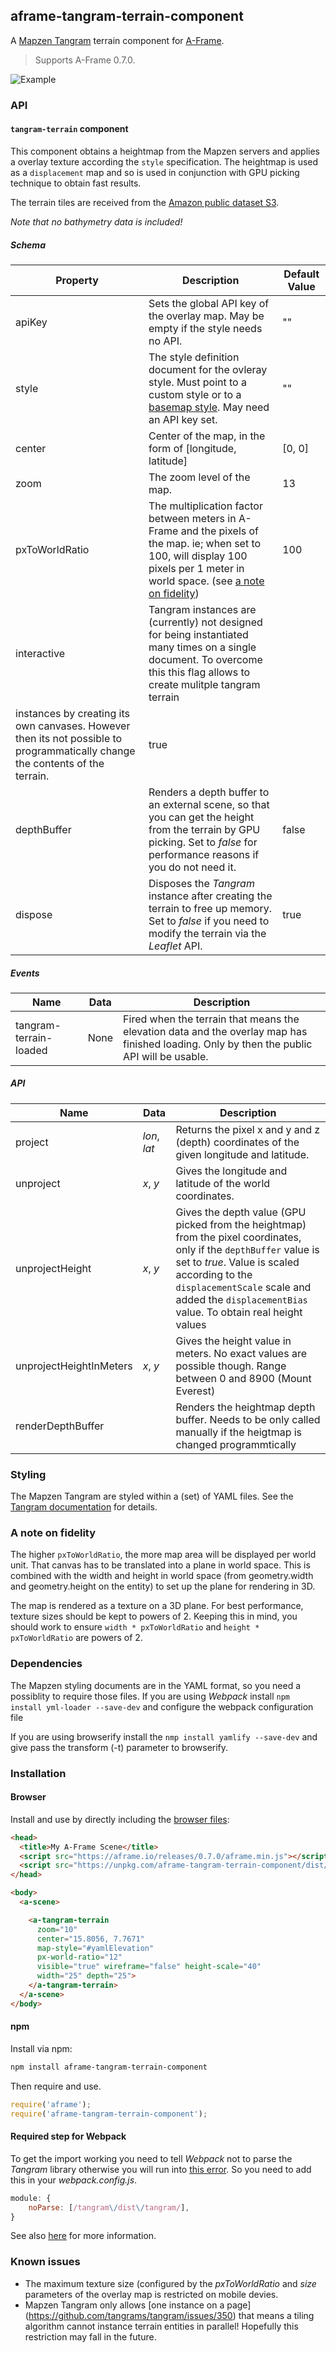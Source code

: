 ## aframe-tangram-terrain-component

A [Mapzen Tangram](https://mapzen.com/products/tangram/) terrain component for [A-Frame](https://aframe.io). 

> Supports A-Frame 0.7.0.

![Example](doc/example.jpg)

### API

#### `tangram-terrain` component

This component obtains a heightmap from the Mapzen servers and applies a overlay texture according the `style` specification. The heightmap is used as a `displacement` map and so is used in conjunction with GPU picking technique to obtain fast results.

The terrain tiles are received from the [Amazon public dataset S3](https://aws.amazon.com/public-datasets/terrain/).

_Note that no bathymetry data is included!_

##### Schema
| Property | Description | Default Value |
| -------- | ----------- | ------------- |
| apiKey | Sets the global API key of the overlay map. May be empty if the style needs no API. | "" |
| style | The style definition document for the ovleray style. Must point to a custom style or to a [basemap style](https://www.nextzen.org/). May need an API key set. | "" |
| center | Center of the map, in the form of [longitude, latitude] | [0, 0] |
| zoom | The zoom level of the map. | 13 |
| pxToWorldRatio | The multiplication factor between meters in A-Frame and the pixels of the map. ie; when set to 100, will display 100 pixels per 1 meter in world space. (see [a note on fidelity](#a-note-on-fidelity)) | 100 |
| interactive | Tangram instances are (currently) not designed for being instantiated many times on a single document. To overcome this this flag allows to create mulitple tangram terrain 
instances by creating its own canvases. However then its not possible to programmatically change the contents of the terrain. | true |
| depthBuffer | Renders a depth buffer to an external scene, so that you can get the height from the terrain by GPU picking. Set to _false_ for performance reasons if you do not need it. | false |
| dispose | Disposes the _Tangram_ instance after creating the terrain to free up memory. Set to _false_ if you need to modify the terrain via the _Leaflet_ API. | true |


##### Events
| Name | Data | Description |
| -------- | ----------- | ------------- |
| tangram-terrain-loaded | None| Fired when the terrain that means the elevation data and the overlay map has finished loading. Only by then the public API will be usable. |


##### API
| Name | Data | Description |
| -------- | ----------- | ------------- |
| project | _lon_, _lat_| Returns the pixel x and y and z (depth) coordinates of the given longitude and latitude. |
| unproject | _x_, _y_| Gives the longitude and latitude of the world coordinates. |
| unprojectHeight | _x_, _y_| Gives the depth value (GPU picked from the heightmap) from the pixel coordinates, only if the `depthBuffer` value is set to _true_. Value is scaled according to the `displacementScale` scale and added the `displacementBias` value. To obtain real height values |
| unprojectHeightInMeters | _x_, _y_| Gives the height value in meters. No exact values are possible though. Range between 0 and 8900 (Mount Everest) |
| renderDepthBuffer | | Renders the heightmap depth buffer. Needs to be only called manually if the heigtmap is changed programmtically |

### Styling
The Mapzen Tangram are styled within a (set) of YAML files. See the [Tangram documentation](https://mapzen.com/documentation/tangram/) for details. 

### A note on fidelity

The higher `pxToWorldRatio`, the more map area will be displayed per world
unit. That canvas has to be translated into a plane in world space. This is
combined with the width and height in world space (from geometry.width and
geometry.height on the entity) to set up the plane for rendering in 3D.

The map is rendered as a texture on a 3D plane. For best performance, texture
sizes should be kept to powers of 2. Keeping this in mind, you should work to
ensure `width * pxToWorldRatio` and `height * pxToWorldRatio` are powers of 2.

### Dependencies
The Mapzen styling documents are in the YAML format, so you need a possiblity to require those files.
If you are using _Webpack_ install
`npm install yml-loader --save-dev` 
and configure the webpack configuration file

If you are using browserify install the
`nmp install yamlify --save-dev` 
and give pass the transform (-t) parameter to browserify.

### Installation

#### Browser

Install and use by directly including the [browser files](dist):

```html
<head>
  <title>My A-Frame Scene</title>
  <script src="https://aframe.io/releases/0.7.0/aframe.min.js"></script>
  <script src="https://unpkg.com/aframe-tangram-terrain-component/dist/aframe-tangram-terrain-component.min.js"></script>
</head>

<body>
  <a-scene>

    <a-tangram-terrain
      zoom="10" 
      center="15.8056, 7.7671" 
      map-style="#yamlElevation" 
      px-world-ratio="12"
      visible="true" wireframe="false" height-scale="40"
      width="25" depth="25">
    </a-tangram-terrain>
  </a-scene>
</body>
```

<!-- If component is accepted to the Registry, uncomment this. -->
<!--
Or with [angle](https://npmjs.com/package/angle/), you can install the proper
version of the component straight into your HTML file, respective to your
version of A-Frame:

```sh
angle install aframe-tangram-terrain-component
```
-->

#### npm

Install via npm:

```bash
npm install aframe-tangram-terrain-component
```

Then require and use.

```js
require('aframe');
require('aframe-tangram-terrain-component');
```

#### Required step for Webpack
To get the import working you need to tell _Webpack_ not to parse the _Tangram_ library otherwise you will run into [this error](https://github.com/tangrams/tangram/issues/559). So you need to add this in your _webpack.config.js_.

```js
module: {
    noParse: [/tangram\/dist\/tangram/],
}
```

See also [here](https://github.com/tangrams/tangram-play/wiki/Advanced-Tangram-for-front-end-engineers:-bundlers,-frameworks,-etc) for more information.


### Known issues
* The maximum texture size (configured by the _pxToWorldRatio_ and _size_ parameters of the overlay map is restricted on mobile devies.  
* Mapzen Tangram only allows [one instance on a page] (https://github.com/tangrams/tangram/issues/350) that means a tiling algorithm cannot instance terrain entities in parallel! Hopefully this restriction may fall in the future.

